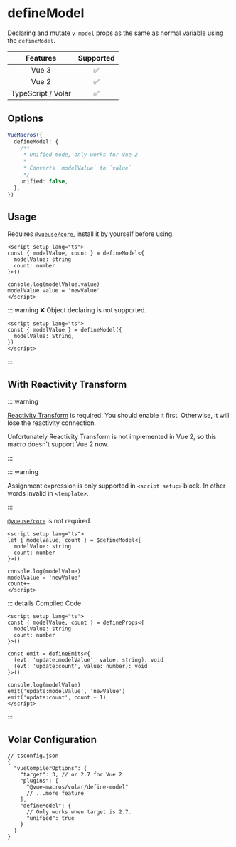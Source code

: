 # defineModel

Declaring and mutate `v-model` props as the same as normal variable using the `defineModel`.

|      Features      |     Supported      |
| :----------------: | :----------------: |
|       Vue 3        | :white_check_mark: |
|       Vue 2        | :white_check_mark: |
| TypeScript / Volar | :white_check_mark: |

## Options

```ts
VueMacros({
  defineModel: {
    /**
     * Unified mode, only works for Vue 2
     *
     * Converts `modelValue` to `value`
     */
    unified: false,
  },
})
```

## Usage

Requires [`@vueuse/core`](https://www.npmjs.com/package/@vueuse/core), install it by yourself before using.

```vue
<script setup lang="ts">
const { modelValue, count } = defineModel<{
  modelValue: string
  count: number
}>()

console.log(modelValue.value)
modelValue.value = 'newValue'
</script>
```

::: warning ❌ Object declaring is not supported.

```vue
<script setup lang="ts">
const { modelValue } = defineModel({
  modelValue: String,
})
</script>
```

:::

## With Reactivity Transform

::: warning

[Reactivity Transform](https://vuejs.org/guide/extras/reactivity-transform.html) is required. You should enable it first. Otherwise, it will lose the reactivity connection.

Unfortunately Reactivity Transform is not implemented in Vue 2, so this macro doesn't support Vue 2 now.

:::

::: warning

Assignment expression is only supported in `<script setup>` block. In other words invalid in `<template>`.

:::

[`@vueuse/core`](https://www.npmjs.com/package/@vueuse/core) is not required.

```vue{7-9}
<script setup lang="ts">
let { modelValue, count } = $defineModel<{
  modelValue: string
  count: number
}>()

console.log(modelValue)
modelValue = 'newValue'
count++
</script>
```

::: details Compiled Code

```vue
<script setup lang="ts">
const { modelValue, count } = defineProps<{
  modelValue: string
  count: number
}>()

const emit = defineEmits<{
  (evt: 'update:modelValue', value: string): void
  (evt: 'update:count', value: number): void
}>()

console.log(modelValue)
emit('update:modelValue', 'newValue')
emit('update:count', count + 1)
</script>
```

:::

## Volar Configuration

```jsonc{6,9-12}
// tsconfig.json
{
  "vueCompilerOptions": {
    "target": 3, // or 2.7 for Vue 2
    "plugins": [
      "@vue-macros/volar/define-model"
      // ...more feature
    ],
    "defineModel": {
      // Only works when target is 2.7.
      "unified": true
    }
  }
}
```
